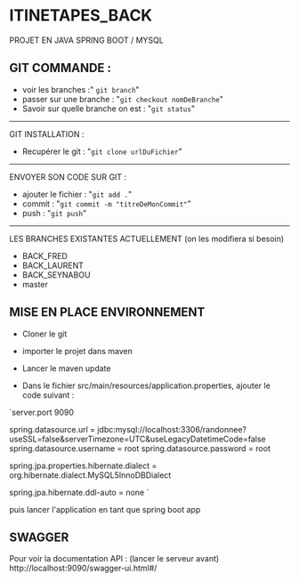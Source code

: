 # ITINETAPES_BACK
PROJET EN JAVA SPRING BOOT / MYSQL

## GIT COMMANDE :

- voir les branches :" `git branch`"
- passer sur une branche : "`git checkout nomDeBranche`"
- Savoir sur quelle branche on est : "`git status`"

-------------------------
GIT INSTALLATION :
- Recupérer le git : "`git clone urlDuFichier`"

-------------------------
ENVOYER SON CODE SUR GIT :
- ajouter le fichier : "`git add .`"
- commit : "`git commit -m "titreDeMonCommit"`"
- push : "`git push`"
----------------------
LES BRANCHES EXISTANTES ACTUELLEMENT (on les modifiera si besoin)

  - BACK_FRED
  - BACK_LAURENT
  - BACK_SEYNABOU
  - master

## MISE EN PLACE ENVIRONNEMENT

- Cloner le git
- importer le projet dans maven
- Lancer le maven update

- Dans le fichier src/main/resources/application.properties, ajouter le code suivant :

`server.port 9090

spring.datasource.url = jdbc:mysql://localhost:3306/randonnee?useSSL=false&serverTimezone=UTC&useLegacyDatetimeCode=false
spring.datasource.username = root
spring.datasource.password = root

spring.jpa.properties.hibernate.dialect = org.hibernate.dialect.MySQL5InnoDBDialect

spring.jpa.hibernate.ddl-auto = none
`

puis lancer l'application en tant que spring boot app

## SWAGGER

Pour voir la documentation API : (lancer le serveur avant)
http://localhost:9090/swagger-ui.html#/